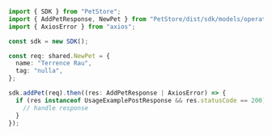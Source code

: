 <!-- Start SDK Example Usage -->
```typescript
import { SDK } from "PetStore";
import { AddPetResponse, NewPet } from "PetStore/dist/sdk/models/operations";
import { AxiosError } from "axios";

const sdk = new SDK();

const req: shared.NewPet = {
  name: "Terrence Rau",
  tag: "nulla",
};

sdk.addPet(req).then((res: AddPetResponse | AxiosError) => {
  if (res instanceof UsageExamplePostResponse && res.statusCode == 200) {
    // handle response
  }
});
```
<!-- End SDK Example Usage -->